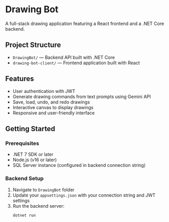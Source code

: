 # Drawing Bot

A full-stack drawing application featuring a React frontend and a .NET Core backend.

## Project Structure

- `DrawingBot/` — Backend API built with .NET Core
- `drawing-bot-client/` — Frontend application built with React

## Features

- User authentication with JWT
- Generate drawing commands from text prompts using Gemini API
- Save, load, undo, and redo drawings
- Interactive canvas to display drawings
- Responsive and user-friendly interface

## Getting Started

### Prerequisites

- .NET 7 SDK or later
- Node.js (v16 or later)
- SQL Server instance (configured in backend connection string)

### Backend Setup

1. Navigate to `DrawingBot` folder
2. Update your `appsettings.json` with your connection string and JWT settings
3. Run the backend server:
   ```bash
   dotnet run


